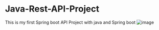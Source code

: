 # Java-Rest-API-Project
This is my first Spring boot API Project with java and Spring boot
![image](https://github.com/01nitin/Java-Rest-API-Project/assets/116839685/9bd8ab4f-7f38-4b58-a98d-3527278d3166)

